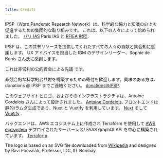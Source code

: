 ```yaml
---
title: Credits
---
```


IPSP（Word Pandemic Research Network）は、科学的な協力と知識の向上を促進するための集団的な取り組みです。 これは、以下の人々によって始められました。 [パリ IAS](https://www.paris-iea.fr) Paris IAS と [RFIEA 財団](http://rfiea.fr/en).

IPSP は、この共有リソースを提供してくれたすべての人々の貢献と集合知に感謝します。 UX アドバイスを担当した IBM のデザインリーダー、Sophie de Bonis さん氏に感謝します。

これは非営利の公的資金による先議 です。

非競合的な科学的公共財を構築するための寄付を歓迎します。興味のある方は、donations @ IPSP までご連絡ください。 [donations@IPSP](mailto:donations@IPSP).

このウェブサイトとロゴ、およびそのインフラストラクチャは、Antoine Cordelois さんによって設計されました。 [Antoine Cordelois](https://www.linkedin.com/in/antoine-cordelois/?locale=en_US). フロントエンドは静的/ラムダ生成であり、Nuxt と Vuetify を利用しています。 [Nuxt](https://nuxtjs.org/) そして [Vuetify](http://vuetifyjs.com) .

バックエンドは、AWS エコシステム上に作成され Terraform を使用して [AWS ecosystem](https://aws.amazon.com/) デプロイされたサーバーレス/ FAAS graphQLAPI を中心に構築されています。 [Terraform](https://www.terraform.io/).

The logo is based on an SVG file downloaded from [Wikipedia](https://en.wikipedia.org/wiki/File:Heart-hand-shake.svg) and designed by Ravi Poovaiah, Professor, IDC, IIT Bombay.
